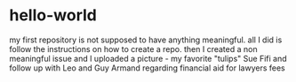 # hello-world
my first repository is not supposed to have anything meaningful.
all I did is follow the instructions on how to create a repo. 
then I created a non meaningful issue and I uploaded a picture - my favorite "tulips"
Sue Fifi and follow up with Leo and Guy Armand regarding financial aid for lawyers fees
